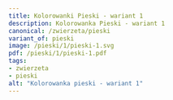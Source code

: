 ```yaml
---
title: Kolorowanki Pieski - wariant 1
description: Kolorowanka Pieski - wariant 1
canonical: /zwierzeta/pieski
variant_of: pieski
image: /pieski/1/pieski-1.svg
pdf: /pieski/1/pieski-1.pdf
tags:
- zwierzeta
- pieski
alt: "Kolorowanka pieski - wariant 1"
---
```

